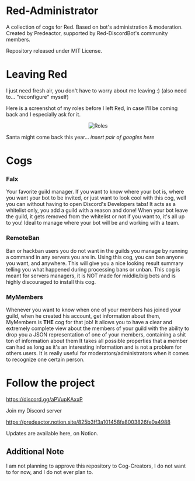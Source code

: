 # Red-Administrator

A collection of cogs for Red. Based on bot's administration & moderation.
Created by Predeactor, supported by Red-DiscordBot's community members.

Repository released under MIT License.

# Leaving Red

I just need fresh air, you don't have to worry about me leaving :) (also need to... "reconfigure" myself)

Here is a screenshot of my roles before I left Red, in case I'll be coming back and I especially ask for it.

<div align="center">
    <img src="https://i.imgur.com/wrHZCcR.png" alt="Roles" />
</div>

Santa might come back this year... *insert pair of googles here*

# Cogs

### Falx

Your favorite guild manager.
If you want to know where your bot is, where you want your bot to be invited, or just want to look cool with this cog, well you can without having to open Discord's Developers tabs!
It acts as a whitelist only, you add a guild with a reason and done!
When your bot leave the guild, it gets removed from the whitelist or not if you want to, it's all up to you! Ideal to manage where your bot will be and working with a team.

### RemoteBan

Ban or hackban users you do not want in the guilds you manage by running a command in any servers you are in.
Using this cog, you can ban anyone you want, and anywhere. This will give you a nice looking result summary telling you what happened during processing bans or unban.
This cog is meant for servers managers, it is NOT made for middle/big bots and is highly discouraged to install this cog.

### MyMembers

Whenever you want to know when one of your members has joined your guild, when he created his account, get information about them, MyMembers is **__THE__** cog for that job!
It allows you to have a clear and extremely complete view about the members of your guild with the ability to drop you a JSON representation of one of your members, containing a shit ton of information about them
It takes all possible properties that a member can had as long as it's an interesting information and is not a problem for others users.
It is really useful for moderators/administrators when it comes to recognize one certain person.

# Follow the project

https://discord.gg/aPVupKAxxP

Join my Discord server

https://predeactor.notion.site/825b3ff3a101458fa8003826fe0a4988

Updates are available here, on Notion.

## Additional Note

I am not planning to approve this repository to Cog-Creators, I do not want to for now, and I do not ever plan to.
